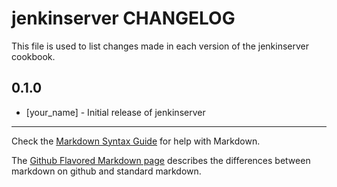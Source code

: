 # jenkinserver CHANGELOG

This file is used to list changes made in each version of the jenkinserver cookbook.

## 0.1.0
- [your_name] - Initial release of jenkinserver

- - -
Check the [Markdown Syntax Guide](http://daringfireball.net/projects/markdown/syntax) for help with Markdown.

The [Github Flavored Markdown page](http://github.github.com/github-flavored-markdown/) describes the differences between markdown on github and standard markdown.
